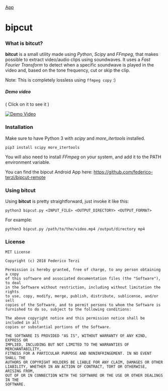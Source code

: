 [App](./audio)

# bipcut
### What is bitcut?

**bitcut** is a small utility made using *Python*, *Scipy* and *FFmpeg*, that makes possible to extract video/audio clips using soundwaves. It uses a *Fast Fourier Transform* to detect when a specific soundwave is played in the video and, based on the tone frequency, cut or skip the clip.

Note: This is completely lossless using `ffmpeg copy` :)

##### Demo video

( Click on it to see it )

[![Demo Video](https://img.youtube.com/vi/Xq_35cm3jvI/0.jpg)](https://www.youtube.com/watch?v=Xq_35cm3jvI)

### Installation

Make sure to have Python 3 with *scipy* and *more_itertools* installed.

`pip3 install scipy more_itertools`

You will also need to install *FFmpeg* on your system, and add it to the PATH environment variable.

You can find the bipcut Android App here: https://github.com/federico-terzi/bipcut-remote

### Using bitcut

Using **bitcut** is pretty straightforward, just invoke it like this:

`python3 bipcut.py <INPUT_FILE> <OUTPUT_DIRECTORY> <OUTPUT_FORMAT>`

For example: 

`python3 bipcut.py /path/to/the/video.mp4 /output/directory mp4`

### License

```
MIT License

Copyright (c) 2018 Federico Terzi

Permission is hereby granted, free of charge, to any person obtaining a copy
of this software and associated documentation files (the "Software"), to deal
in the Software without restriction, including without limitation the rights
to use, copy, modify, merge, publish, distribute, sublicense, and/or sell
copies of the Software, and to permit persons to whom the Software is
furnished to do so, subject to the following conditions:

The above copyright notice and this permission notice shall be included in all
copies or substantial portions of the Software.

THE SOFTWARE IS PROVIDED "AS IS", WITHOUT WARRANTY OF ANY KIND, EXPRESS OR
IMPLIED, INCLUDING BUT NOT LIMITED TO THE WARRANTIES OF MERCHANTABILITY,
FITNESS FOR A PARTICULAR PURPOSE AND NONINFRINGEMENT. IN NO EVENT SHALL THE
AUTHORS OR COPYRIGHT HOLDERS BE LIABLE FOR ANY CLAIM, DAMAGES OR OTHER
LIABILITY, WHETHER IN AN ACTION OF CONTRACT, TORT OR OTHERWISE, ARISING FROM,
OUT OF OR IN CONNECTION WITH THE SOFTWARE OR THE USE OR OTHER DEALINGS IN THE
SOFTWARE.
```

